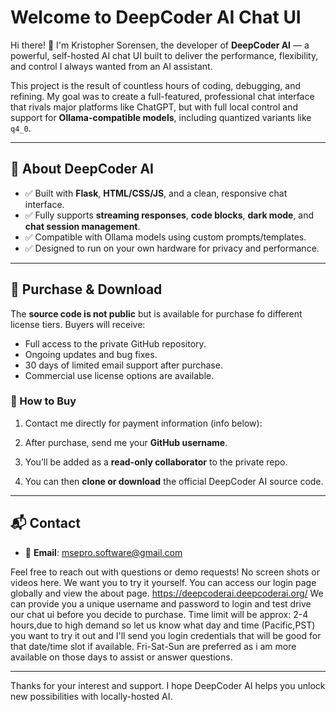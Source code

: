 # Welcome to DeepCoder AI Chat UI

Hi there! 👋 I'm Kristopher Sorensen, the developer of **DeepCoder AI** — a powerful, self-hosted AI chat UI built to deliver the performance, flexibility, and control I always wanted from an AI assistant.

This project is the result of countless hours of coding, debugging, and refining. My goal was to create a full-featured, professional chat interface that rivals major platforms like ChatGPT, but with full local control and support for **Ollama-compatible models**, including quantized variants like `q4_0`.

---

## 🌟 About DeepCoder AI

- ✅ Built with **Flask**, **HTML/CSS/JS**, and a clean, responsive chat interface.
- ✅ Fully supports **streaming responses**, **code blocks**, **dark mode**, and **chat session management**.
- ✅ Compatible with Ollama models using custom prompts/templates.
- ✅ Designed to run on your own hardware for privacy and performance.

---

## 💼 Purchase & Download

The **source code is not public** but is available for purchase fo different license tiers. Buyers will receive:

- Full access to the private GitHub repository.
- Ongoing updates and bug fixes.
- 30 days of limited email support after purchase.
- Commercial use license options are available.

### 🔐 How to Buy

1. Contact me directly for payment information (info below):

2. After purchase, send me your **GitHub username**.
3. You’ll be added as a **read-only collaborator** to the private repo.
4. You can then **clone or download** the official DeepCoder AI source code.

---

## 📬 Contact

- 📧 **Email**: msepro.software@gmail.com 


Feel free to reach out with questions or demo requests! No screen shots or videos here. We want you to try it yourself.
You can access our login page globally and view the about page. https://deepcoderai.deepcoderai.org/
We can provide you a unique username and password to login and test drive our chat ui before you decide to purchase. Time limit will be approx: 2-4 hours,due to high demand so let us know what day and time (Pacific,PST) you want to try it out and I'll send you login credentials that will be good for that date/time slot if available.
Fri-Sat-Sun are preferred as i am more available on those days to assist or answer questions.


---

Thanks for your interest and support. I hope DeepCoder AI helps you unlock new possibilities with locally-hosted AI.
